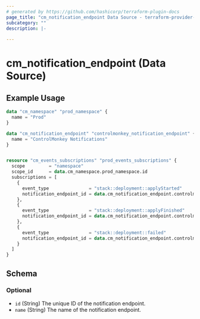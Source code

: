 ```yaml
---
# generated by https://github.com/hashicorp/terraform-plugin-docs
page_title: "cm_notification_endpoint Data Source - terraform-provider-cm"
subcategory: ""
description: |-
  
---
```


# cm_notification_endpoint (Data Source)



## Example Usage

```terraform
data "cm_namespace" "prod_namespace" {
  name = "Prod"
}

data "cm_notification_endpoint" "controlmonkey_notification_endpoint" {
  name = "ControlMonkey Notifications"
}


resource "cm_events_subscriptions" "prod_events_subscriptions" {
  scope         = "namespace"
  scope_id      = data.cm_namespace.prod_namespace.id
  subscriptions = [
    {
      event_type               = "stack::deployment::applyStarted"
      notification_endpoint_id = data.cm_notification_endpoint.controlmonkey_notification_endpoint.id
    },
    {
      event_type               = "stack::deployment::applyFinished"
      notification_endpoint_id = data.cm_notification_endpoint.controlmonkey_notification_endpoint.id
    },
    {
      event_type               = "stack::deployment::failed"
      notification_endpoint_id = data.cm_notification_endpoint.controlmonkey_notification_endpoint.id
    }
  ]
}
```

<!-- schema generated by tfplugindocs -->
## Schema

### Optional

- `id` (String) The unique ID of the notification endpoint.
- `name` (String) The name of the notification endpoint.
